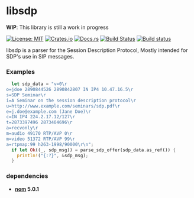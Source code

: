 # libsdp

**WIP**: This library is still a work in progress

[![License: MIT](https://img.shields.io/badge/License-MIT-yellow.svg)](https://opensource.org/licenses/MIT)
[![Crates.io](https://img.shields.io/crates/v/libsdp.svg)](https://crates.io/crates/libsdp)
[![Docs.rs](https://docs.rs/libsdp/badge.svg)](https://docs.rs/libsdp)
[![Build Status](https://travis-ci.org/byteheathen/libsdp.svg?branch=master)](https://travis-ci.org/byteheathen/libsdp)
[![Build status](https://ci.appveyor.com/api/projects/status/806nir2h407jkndr?svg=true)](https://ci.appveyor.com/project/byteheathen/libsdp)

libsdp is a parser for the Session Description Protocol, Mostly intended for
SDP's use in SIP messages.

### Examples

```rust
  let sdp_data = "v=0\r
o=jdoe 2890844526 2890842807 IN IP4 10.47.16.5\r
s=SDP Seminar\r
i=A Seminar on the session description protocol\r
u=http://www.example.com/seminars/sdp.pdf\r
e=j.doe@example.com (Jane Doe)\r
c=IN IP4 224.2.17.12/127\r
t=2873397496 2873404696\r
a=recvonly\r
m=audio 49170 RTP/AVP 0\r
m=video 51372 RTP/AVP 99\r
a=rtpmap:99 h263-1998/90000\r\n";
  if let Ok((_, sdp_msg)) = parse_sdp_offer(sdp_data.as_ref()) {
    println!("{:?}", &sdp_msg);
  }
```

### dependencies

- **[nom](https://crates.io/crates/nom) 5.0.1**
